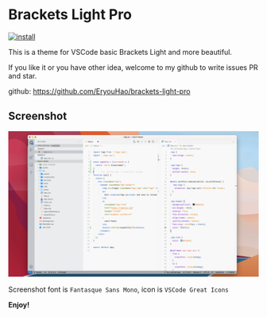 # Brackets Light Pro

[![install](https://vsmarketplacebadge.apphb.com/installs/fehey.brackets-light-pro.svg?style=flat-flat)](https://marketplace.visualstudio.com/items?itemName=fehey.brackets-light-pro)

This is a theme for VSCode basic Brackets Light and more beautiful.

If you like it or you have other idea, welcome to my github to write issues PR and star.

github: https://github.com/EryouHao/brackets-light-pro

## Screenshot
![Brackets Light Pro](https://raw.githubusercontent.com/EryouHao/brackets-light-pro/master/static/screenshot.png)

Screenshot font is `Fantasque Sans Mono`, icon is `VSCode Great Icons`

**Enjoy!**
